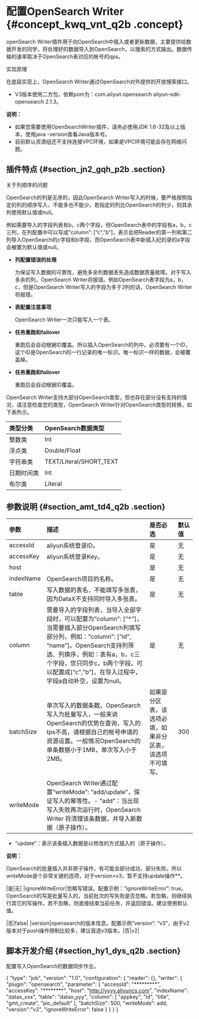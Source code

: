 # 配置OpenSearch Writer {#concept_kwq_vnt_q2b .concept}

openSearch Writer插件用于向OpenSearch中插入或者更新数据，主要提供给数据开发的同学，将处理好的数据导入到OpenSearch，以搜索的方式输出。数据传输的速率取决于OpenSearch表对应的帐号的qps。

实现原理

在底层实现上，OpenSearch Writer通过OpenSearch对外提供的开放搜索接口。

-   V3版本使用二方包，依赖pom为：com.aliyun.opensearch aliyun-sdk-opensearch 2.1.3。

**说明：** 

-   如果您需要使用OpenSearchWriter插件，请务必使用JDK 1.6-32及以上版本，使用java -version查看Java版本号。
-   目前默认资源组还不支持连接VPC环境，如果是VPC环境可能会存在网络问题。

## 插件特点 {#section_jn2_gqh_p2b .section}

关于列顺序的问题

OpenSearch的列是无序的，因此OpenSearch Writer写入的时候，要严格按照指定的列的顺序写入，不能多也不能少。若指定的列比OpenSearch的列少，则其余列使用默认值或null。

例如需要导入的字段列表有b，c两个字段，但OpenSearch表中的字段有a，b，c三列，在列配置中可以写成”column”: \[“c”,”b”\]，表示会把Reader的第一列和第二列导入OpenSearch的c字段和b字段，而OpenSearch表中新插入纪的录的a字段会被置为默认值或null。

-   **列配置错误的处理**

    为保证写入数据的可靠性，避免多余列数据丢失造成数据质量故障。对于写入多余的列，OpenSearch Writer将报错。例如OpenSearch表字段为a，b，c，但是OpenSearch Writer写入的字段为多于3列的话，OpenSearch Writer将报错。

-   **表配置注意事项**

    OpenSearch Writer一次只能写入一个表。

-   **任务重跑和failover**

    重跑后会自动根据ID覆盖。所以插入OpenSearch的列中，必须要有一个ID，这个ID是OpenSearch的一行记录的唯一标识。唯一标识一样的数据，会被覆盖掉。

-   **任务重跑和failover**

    重跑后会自动根据ID覆盖。


OpenSearch Writer支持大部分OpenSearch类型，但也存在部分没有支持的情况，请注意检查您的类型，OpenSearch Writer针对OpenSearch类型的转换，如下表所示。

|类型分类|OpenSearch数据类型|
|:---|:-------------|
|整数类|Int|
|浮点类|Double/Float|
|字符串类|TEXT/Literal/SHORT\_TEXT|
|日期时间类|Int|
|布尔类|Literal|

## 参数说明 {#section_amt_td4_q2b .section}

|参数|描述|是否必选|默认值|
|:-|:-|:---|:--|
|accessId|aliyun系统登录ID。|是|无|
|accessKey|aliyun系统登录Key。|是|无|
|host| |是|无|
|indexName|OpenSearch项目的名称。|是|无|
|table|写入数据的表名，不能填写多张表，因为DataX不支持同时导入多张表。|是|无|
|column|需要导入的字段列表，当导入全部字段时，可以配置为”column”: \[“\*”\]，当需要插入部分OpenSearch列填写部分列，例如：”column”: \[“id”, “name”\]。OpenSearch支持列筛选、列换序，例如：表有a，b，c三个字段，您只同步c，b两个字段。可以配置成\[“c”,”b”\]，在导入过程中，字段a自动补空，设置为null。|是|无|
|batchSize|单次写入的数据条数。OpenSearch写入为批量写入，一般来说OpenSearch的优势在查询，写入的tps不高，请根据自己的帐号申请的资源设置。一般情况OpenSearch的单条数据小于1MB，单次写入小于2MB。|如果是分区表，该选项必填，如果非分区表，该选项不可填写。|300|
|writeMode|OpenSearch Writer通过配置”writeMode”: “add/update”，保证写入的幂等性。-   “add”：当出现写入失败再次运行时，OpenSearch Writer 将清理该条数据，并导入新数据（原子操作）。
-   “update”：表示该条插入数据是以修改的方式插入的（原子操作）。

**说明：** 

OpenSearch的批量插入并非原子操作，有可能会部分成功，部分失败。所以writeMode是个非常关键的选项，对于version=v3，暂不支持update操作\*\*。


|是|无|
|ignoreWriteError|忽略写错误。配置示例：”ignoreWriteError”: true。OpenSearch的写是批量写入的，当前批次的写失败是否忽略。若忽略，则继续执行其它的写操作。若不忽略，则直接结束当前任务，并返回错误。建议使用默认值。

|否|false|
|version|opensearch的版本信息。配置示例”version”: “v3”，由于v2版本对于push操作限制比较多，建议首选v3版本。|否|v2|

## 脚本开发介绍 {#section_hy1_dys_q2b .section}

配置写入OpenSearch的数据同步作业。

\{ "type": "job", "version": "1.0", "configuration": \{ "reader": \{\}, "writer": \{ "plugin": "opensearch", "parameter": \{ "accessId": "\*\*\*\*\*\*\*\*\*", "accessKey": "\*\*\*\*\*\*\*\*", "host": "http://yyyy.aliyuncs.com", "indexName": "datax\_xxx", "table": "datax\_yyy", "column": \[ "appkey", "id", "title", "gmt\_create", "pic\_default" \], "batchSize": 500, "writeMode": add, "version":"v2", "ignoreWriteError": false \} \} \} \}

